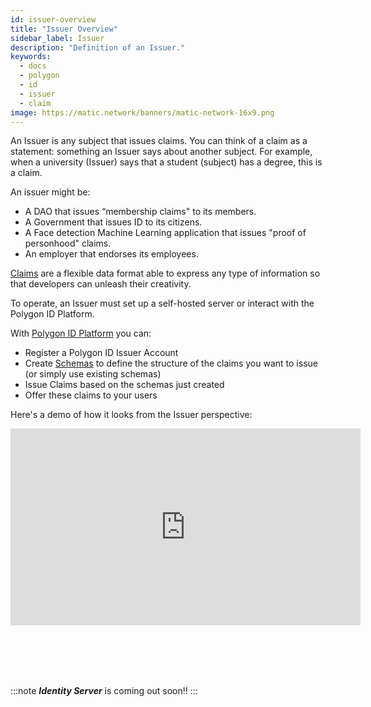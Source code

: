```yaml
---
id: issuer-overview
title: "Issuer Overview"
sidebar_label: Issuer
description: "Definition of an Issuer."
keywords: 
  - docs
  - polygon
  - id
  - issuer
  - claim
image: https://matic.network/banners/matic-network-16x9.png
---
```



An Issuer is any subject that issues claims. You can think of a claim as a statement: something an Issuer says about another subject. For example, when a university (Issuer) says that a student (subject) has a degree, this is a claim.

An issuer might be: 

- A DAO that issues “membership claims" to its members.
- A Government that issues ID to its citizens.
- A Face detection Machine Learning application that issues "proof of personhood" claims. 
- An employer that endorses its employees.

<a href="https://docs.iden3.io/protocol/claims-structure/" target="_blank">Claims</a> are a flexible data format able to express any type of information so that developers can unleash their creativity.

To operate, an Issuer must set up a self-hosted server or interact with the Polygon ID Platform. 

With [Polygon ID Platform](https://platform-test.polygonid.com/) you can: 

- Register a Polygon ID Issuer Account
- Create <a href="https://docs.iden3.io/protocol/claim-schema/" target="_blank">Schemas</a> to define the structure of the claims you want to issue (or simply use existing schemas)
- Issue Claims based on the schemas just created 
- Offer these claims to your users

Here's a demo of how it looks from the Issuer perspective:


<div align="center">
<iframe width="560" height="315" src="https://www.youtube.com/embed/VClUFjs8lh8" title="YouTube video player" frameborder="0" allow="accelerometer; autoplay; clipboard-write; encrypted-media; gyroscope; picture-in-picture" allowfullscreen></iframe>
</div>

<br></br><br></br>

:::note
***Identity Server*** is coming out soon!!
:::